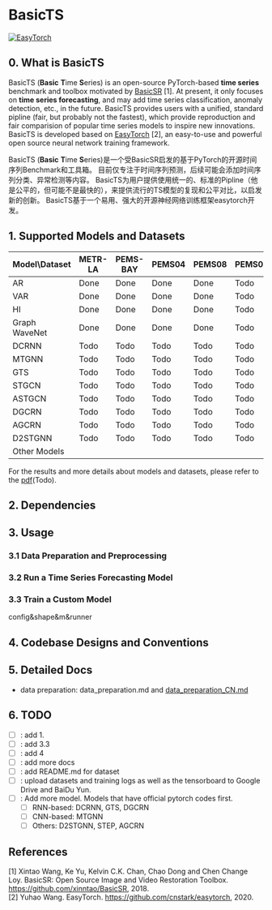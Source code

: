 # BasicTS

[![EasyTorch](https://img.shields.io/badge/Developing%20with-EasyTorch-2077ff.svg)](https://github.com/cnstark/easytorch)

## 0. What is BasicTS

BasicTS (**Basic** **T**ime **S**eries) is an open-source PyTorch-based **time series** benchmark and toolbox motivated by [BasicSR](https://github.com/xinntao/BasicSR) [1].
At present, it only focuses on **time series forecasting**, and may add time series classification, anomaly detection, etc., in the future.
BasicTS provides users with a unified, standard pipline (fair, but probably not the fastest), which provide reproduction and fair comparision of popular time series models to inspire new innovations.
BasicTS is developed based on [EasyTorch](https://github.com/cnstark/easytorch) [2], an easy-to-use and powerful open source neural network training framework.

BasicTS (**Basic** **T**ime **S**eries)是一个受BasicSR启发的基于PyTorch的开源时间序列Benchmark和工具箱。
目前仅专注于时间序列预测，后续可能会添加时间序列分类、异常检测等内容。
BasicTS为用户提供使用统一的、标准的Pipline（他是公平的，但可能不是最快的），来提供流行的TS模型的复现和公平对比，以启发新的创新。
BasicTS基于一个易用、强大的开源神经网络训练框架easytorch开发。

## 1. Supported Models and Datasets
| Model\Dataset | METR-LA | PEMS-BAY | PEMS04 | PEMS08 | PEMS03 | PEMS07 | Other Datasets |
| ------------- | ------- | -------- | ------ | ------ | ------ | ------ | -------------- |
| AR            | Done    | Done     | Done   | Done   | Todo   | Todo   |                |
| VAR           | Done    | Done     | Done   | Done   | Todo   | Todo   |                |
| HI            | Done    | Done     | Done   | Done   | Todo   | Todo   |                |
| Graph WaveNet | Done    | Done     | Done   | Done   | Todo   | Todo   |                |
| DCRNN         | Todo    | Todo     | Todo   | Todo   | Todo   | Todo   |                |
| MTGNN         | Todo    | Todo     | Todo   | Todo   | Todo   | Todo   |                |
| GTS           | Todo    | Todo     | Todo   | Todo   | Todo   | Todo   |                |
| STGCN         | Todo    | Todo     | Todo   | Todo   | Todo   | Todo   |                |
| ASTGCN        | Todo    | Todo     | Todo   | Todo   | Todo   | Todo   |                |
| DGCRN         | Todo    | Todo     | Todo   | Todo   | Todo   | Todo   |                |
| AGCRN         | Todo    | Todo     | Todo   | Todo   | Todo   | Todo   |                |
| D2STGNN       | Todo    | Todo     | Todo   | Todo   | Todo   | Todo   |                |
| Other Models  |         |          |        |        |        |        |                |
For the results and more details about models and datasets, please refer to the [pdf](TODO)(Todo).

## 2. Dependencies

## 3. Usage

### 3.1 Data Preparation and Preprocessing

### 3.2 Run a Time Series Forecasting Model

### 3.3 Train a Custom Model

config&shape&m&runner

## 4. Codebase Designs and Conventions

## 5. Detailed Docs

- data preparation: data_preparation.md and [data_preparation_CN.md](docs/data_preparation_CN.md)

## 6. TODO

- [ ] : add 1.
- [ ] : add 3.3
- [ ] : add 4
- [ ] : add more docs
- [ ] : add README.md for dataset
- [ ] : upload datasets and training logs as well as the tensorboard to Google Drive and BaiDu Yun.
- [ ] : Add more model. Models that have official pytorch codes first.
  - [ ] RNN-based: DCRNN, GTS, DGCRN
  - [ ] CNN-based: MTGNN
  - [ ] Others: D2STGNN, STEP, AGCRN

## References

[1] Xintao Wang, Ke Yu, Kelvin C.K. Chan, Chao Dong and Chen Change Loy. BasicSR: Open Source Image and Video Restoration Toolbox. <https://github.com/xinntao/BasicSR>, 2018.\
[2] Yuhao Wang. EasyTorch. <https://github.com/cnstark/easytorch>, 2020.
